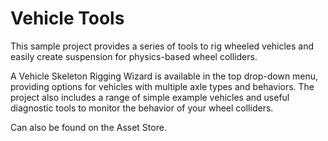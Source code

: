 # Vehicle Tools

This sample project provides a series of tools to rig wheeled vehicles and
easily create suspension for physics-based wheel colliders.

A Vehicle Skeleton Rigging Wizard is available in the top drop-down menu,
providing options for vehicles with multiple axle types and behaviors.
The project also includes a range of simple example vehicles and useful
diagnostic tools to monitor the behavior of your wheel colliders.

Can also be found on the Asset Store.
